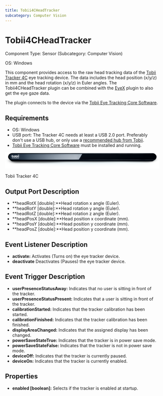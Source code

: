 ```yaml
---
title: Tobii4CHeadTracker
subcategory: Computer Vision
---
```


# Tobii4CHeadTracker

Component Type: Sensor (Subcategory: Computer Vision)

OS: Windows

This component provides access to the raw head tracking data of the [Tobii Tracker 4C][1] eye tracking device. The data includes the head position (x/y/z) in mm and the head rotation (x/y/z) in Euler angles. The Tobii4CHeadTracker plugin can be combined with the [EyeX][2] plugin to also get the eye gaze data.

The plugin connects to the device via the [Tobii Eye Tracking Core Software][3].

## Requirements

- OS: Windows
- USB port: The Tracker 4C needs at least a USB 2.0 port. Preferably don't use a USB hub, or only use a [recommended hub from Tobii][4].
- [Tobii Eye Tracking Core Software][5] must be installed and running.

![Screenshot: Tobii Tracker 4C plugin](./img/tobiigaming_product_4c.png "Screenshot: Tobii Tracker 4C plugin")

Tobii Tracker 4C

## Output Port Description

- **headRotX \[double\]:**Head rotation x angle (Euler).
- **headRotY \[double\]:**Head rotation y angle (Euler).
- **headRotZ \[double\]:**Head rotation z angle (Euler).
- **headPosX \[double\]:**Head position x coordinate (mm).
- **headPosY \[double\]:**Head position y coordinate (mm).
- **headPosZ \[double\]:**Head position y coordinate (mm).

## Event Listener Description

- **activate:** Activates (Turns on) the eye tracker device.
- **deactivate** Deactivates (Pauses) the eye tracker device.

## Event Trigger Description

- **userPresenceStatusAway:** Indicates that no user is sitting in front of the tracker.
- **userPresenceStatusPresent:** Indicates that a user is sitting in front of the tracker.
- **calibrationStarted:** Indicates that the tracker calibration has been started.
- **calibrationFinished:** Indicates that the tracker calibration has been finished.
- **displayAreaChanged:** Indicates that the assigned display has been changed.
- **powerSaveStateTrue:** Indicates that the tracker is in power save mode.
- **powerSaveStateFalse:** Indicates that the tracker is not in power save mode.
- **deviceOff:** Indicates that the tracker is currently paused.
- **deviceOn:** Indicates that the tracker is currently enabled.

## Properties

- **enabled \[boolean\]:** Selects if the tracker is enabled at startup.

[1]: https://tobiigaming.com/eye-tracker-4c/
[2]: http://asterics.github.io/AsTeRICS/AsTeRICS-Help/master/Plugins/sensors/EyeX.htm
[3]: https://tobiigaming.com/getstarted/
[4]: https://help.tobii.com/hc/en-us/articles/212907389-Recommended-USB-2-0-hubs
[5]: https://tobiigaming.com/getstarted/
